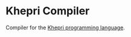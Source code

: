 # Khepri Compiler
Compiler for the [Khepri programming language][khepri].


[khepri]: https://github.com/mattbierner/khepri
